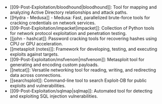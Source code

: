 - [[09-Post-Exploitation/bloodhound|bloodhound]]: Tool for mapping and analyzing Active Directory relationships and attack paths.
- [[Hydra - Medusa]] - Medusa: Fast, parallelized brute-force tools for cracking credentials on network services.
- [[09-Post-Exploitation/impacket|impacket]]: Collection of Python tools for network protocol exploitation and penetration testing.
- [[john - hashcat]]: Password cracking tools for recovering hashes using CPU or GPU acceleration.
- [[metasploit (notes)]]: Framework for developing, testing, and executing exploits against targets.
- [[09-Post-Exploitation/msfvenom|msfvenom]]: Metasploit tool for generating and encoding custom payloads.
- [[netcat]]: Versatile networking tool for reading, writing, and redirecting data across connections.
- [[searchsploit]]: Command-line tool to search Exploit-DB for public exploits and vulnerabilities.
- [[09-Post-Exploitation/sqlmap|sqlmap]]: Automated tool for detecting and exploiting SQL injection vulnerabilities.